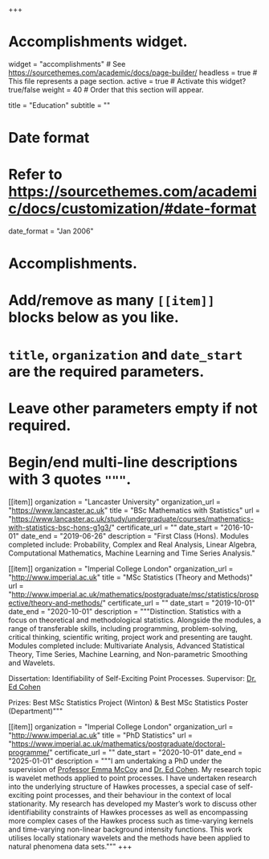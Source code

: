 +++
# Accomplishments widget.
widget = "accomplishments"  # See https://sourcethemes.com/academic/docs/page-builder/
headless = true  # This file represents a page section.
active = true  # Activate this widget? true/false
weight = 40  # Order that this section will appear.

title = "Education"
subtitle = ""

# Date format
#   Refer to https://sourcethemes.com/academic/docs/customization/#date-format
date_format = "Jan 2006"

# Accomplishments.
#   Add/remove as many `[[item]]` blocks below as you like.
#   `title`, `organization` and `date_start` are the required parameters.
#   Leave other parameters empty if not required.
#   Begin/end multi-line descriptions with 3 quotes `"""`.

[[item]]
  organization = "Lancaster University"
  organization_url = "https://www.lancaster.ac.uk"
  title = "BSc Mathematics with Statistics"
  url = "https://www.lancaster.ac.uk/study/undergraduate/courses/mathematics-with-statistics-bsc-hons-g1g3/"
  certificate_url = ""
  date_start = "2016-10-01"
  date_end = "2019-06-26"
  description = "First Class (Hons). Modules completed include: Probability, Complex and Real Analysis, Linear Algebra, Computational Mathematics, Machine Learning and Time Series Analysis."

[[item]]
  organization = "Imperial College London"
  organization_url = "http://www.imperial.ac.uk"
  title = "MSc Statistics (Theory and Methods)"
  url = "http://www.imperial.ac.uk/mathematics/postgraduate/msc/statistics/prospective/theory-and-methods/"
  certificate_url = ""
  date_start = "2019-10-01"
  date_end = "2020-10-01"
  description = """Distinction. Statistics with a focus on theoretical and methodological statistics. Alongside the modules, a range of transferable skills, including programming, problem-solving, critical thinking, scientific writing, project work and presenting are taught. Modules completed include: Multivariate Analysis, Advanced Statistical Theory, Time Series, Machine Learning, and Non-parametric Smoothing and Wavelets.

  Dissertation: Identifiability of Self-Exciting Point Processes.
  Supervisor: [Dr. Ed Cohen](https://www.imperial.ac.uk/people/e.cohen)

  Prizes: Best MSc Statistics Project (Winton) & Best MSc Statistics Poster (Department)"""

[[item]]
  organization = "Imperial College London"
  organization_url = "http://www.imperial.ac.uk"
  title = "PhD Statistics"
  url = "https://www.imperial.ac.uk/mathematics/postgraduate/doctoral-programme/"
  certificate_url = ""
  date_start = "2020-10-01"
  date_end = "2025-01-01"
  description = """I am undertaking a PhD under the supervision of [Professor Emma McCoy](https://www.imperial.ac.uk/people/e.mccoy) and [Dr. Ed Cohen](https://www.imperial.ac.uk/people/e.cohen). My research topic is wavelet methods applied to point processes. I have undertaken research into the underlying structure of Hawkes processes, a special case of self-exciting point processes, and their behaviour in the context of local stationarity. My research has developed my Master’s work to discuss other identifiability constraints of Hawkes processes as well as encompassing more complex cases of the Hawkes process such as time-varying kernels and time-varying non-linear background intensity functions. This work utilises locally stationary wavelets and the methods have been applied to natural phenomena data sets."""
+++
